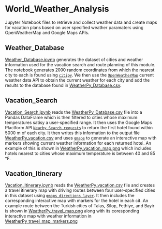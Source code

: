 # World_Weather_Analysis
Jupyter Notebook files to retrieve and collect weather data and create maps for vacation plans based on user specified weather paramaters
using OpenWeatherMap and Google Maps APIs.

## Weather_Database
[Weather_Database.ipynb](Weather_Database/Weather_Database.ipynb) generates the dataset of cities and weather information used for the
vacation search and route planning of this module. The notebook generates 2000 random coordinates from which the nearest city to each
is found using [`citipy`](https://github.com/wingchen/citipy). We then use the [`OpenWeatherMap`](https://openweathermap.org/current)
current weather data API to obtain the current weather for each city and add the results to the database found in [WeatherPy_Database.csv](Weather_Database/WeatherPy_Database.csv).

## Vacation_Search
[Vacation_Search.ipynb](Vacation_Search/Vacation_Search.ipynb) reads the [WeatherPy_Database.csv](Weather_Database/WeatherPy_Database.csv)
file into a Pandas DataFrame which is then filtered to cities whose maximum
temperatures satisy a user-specified range. It then uses the Google Maps Plactform API
[`Nearby Search requests`](https://developers.google.com/places/web-service/search#PlaceSearchRequests)
to return the first hotel found within 5000 m of each city. It then writes this information to the output file 
[WeatherPy_vacation.csv](Vacation_Search/WeatherPy_vacation.csv) and uses [`gmaps`](https://jupyter-gmaps.readthedocs.io/en/latest/tutorial.html)
to generate an interactive map with markers showing current weather information for each returned hotel. An example of this is shown in
[WeatherPy_vacation_map.png](Vacation_Search/WeatherPy_vacation_map.png) which includes hotels nearest to cities whose maximum temperature is between
40 and 85 &deg;F.

## Vacation_Itinerary
[Vacation_Itinerary.ipynb](Vacation_Itinerary/Vacation_Itinerary.ipynb) reads the [WeatherPy_vacation.csv](Vacation_Search/WeatherPy_vacation.csv)
file and creates a travel itinerary map with driving routes between four user-specified cities in this dataset using 
[`gmaps directions layer`](https://jupyter-gmaps.readthedocs.io/en/latest/tutorial.html#directions-layer). It then includes the corresponding
interactive map with markers for the hotel in each cit. An example route between the Turkish cities of Talas, Silop, Fethiye, and Bayir is
shown in [WeatherPy_travel_map.png](Vacation_Itinerary/WeatherPy_travel_map.png) along with its coresponding interactive map with weather information in
[WeatherPy_travel_map_markers.png](Vacation_Itinerary/WeatherPy_travel_map_markers.png)
